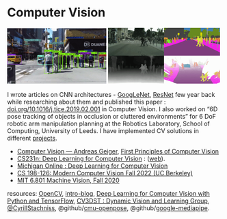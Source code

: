 # Computer Vision

<img src="./img/obj.gif" width=46%> <img src="./img/seg.gif" width=52%>

I wrote articles on CNN architectures - [GoogLeNet](https://github.com/florist-notes/CNN-GoogLeNet), [ResNet](https://github.com/florist-notes/CNN-ResNet) few year back while researching about them and published this paper : [doi.org/10.1016/j.tice.2019.02.001](https://www.sciencedirect.com/science/article/abs/pii/S0040816618304397) in Computer Vision. I also worked on “6D pose tracking of objects in occlusion or cluttered environments” for 6 DoF robotic arm manipulation
planning at the Robotics Laboratory, School of Computing, University of Leeds. I have implemented CV solutions in different [projects](https://twitter.com/florist_notes/status/1660011459563200520). 

+ [Computer Vision — Andreas Geiger](https://www.youtube.com/playlist?list=PL05umP7R6ij35L2MHGzis8AEHz7mg381_),  [First Principles of Computer Vision](https://www.youtube.com/@firstprinciplesofcomputerv3258/playlists)
+ [CS231n: Deep Learning for Computer Vision](https://www.youtube.com/playlist?list=PLf7L7Kg8_FNxHATtLwDceyh72QQL9pvpQ) : ([web](http://cs231n.stanford.edu/)).
+ [Michigan Online : Deep Learning for Computer Vision](https://www.youtube.com/playlist?list=PL5-TkQAfAZFbzxjBHtzdVCWE0Zbhomg7r)
+ [CS 198-126: Modern Computer Vision Fall 2022 (UC Berkeley)](https://www.youtube.com/playlist?list=PLzWRmD0Vi2KVsrCqA4VnztE4t71KnTnP5)
+ [MIT 6.801 Machine Vision, Fall 2020](https://www.youtube.com/playlist?list=PLUl4u3cNGP63pfpS1gV5P9tDxxL_e4W8O)


resources: [OpenCV](https://opencv.org/), [intro-blog](https://towardsdatascience.com/everything-you-ever-wanted-to-know-about-computer-vision-heres-a-look-why-it-s-so-awesome-e8a58dfb641e), [Deep Learning for Computer Vision with Python and TensorFlow](https://www.youtube.com/watch?v=IA3WxTTPXqQ&t=82234s), [CV3DST : Dynamic Vision and Learning Group](https://www.youtube.com/@dynamicvisionandlearninggr1022/playlists), [@CyrillStachniss](https://www.youtube.com/@CyrillStachniss/playlists), @github/[cmu-openpose](https://github.com/CMU-Perceptual-Computing-Lab/openpose), @github/[google-mediapipe](https://github.com/google/mediapipe).